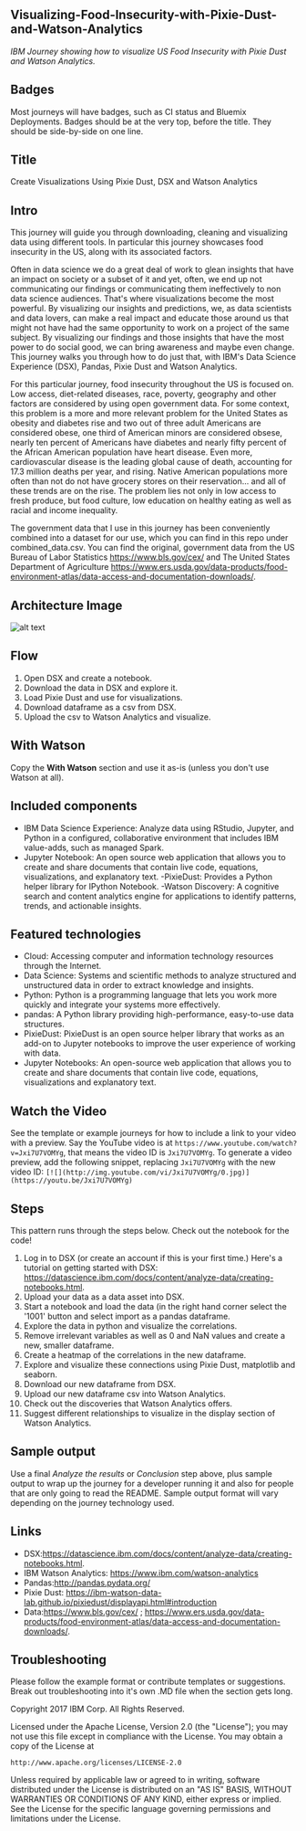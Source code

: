 
## Visualizing-Food-Insecurity-with-Pixie-Dust-and-Watson-Analytics
_IBM Journey showing how to visualize US Food Insecurity with Pixie Dust and Watson Analytics._

## Badges

Most journeys will have badges, such as CI status and Bluemix Deployments. Badges should be at the very top, before the title. They should be side-by-side on one line.

## Title

Create Visualizations Using Pixie Dust, DSX and Watson Analytics

## Intro

This journey will guide you through downloading, cleaning and visualizing data using different tools. In particular this journey showcases food insecurity in the US, along with its associated factors.

Often in data science we do a great deal of work to glean insights that have an impact on society or a subset of it and yet, often, we end up not communicating our findings or communicating them ineffectively to non data science audiences. That's where visualizations become the most powerful. By visualizing our insights and predictions, we, as data scientists and data lovers, can make a real impact and educate those around us that might not have had the same opportunity to work on a project of the same subject. By visualizing our findings and those insights that have the most power to do social good, we can bring awareness and maybe even change. This journey walks you through how to do just that, with IBM's Data Science Experience (DSX), Pandas, Pixie Dust and Watson Analytics.

For this particular journey, food insecurity throughout the US is focused on. Low access, diet-related diseases, race, poverty, geography and other factors are considered by using open government data. For some context, this problem is a more and more relevant problem for the United States as obesity and diabetes rise and two out of three adult Americans are considered obese, one third of American minors are considered obsese, nearly ten percent of Americans have diabetes and nearly fifty percent of the African American population have heart disease. Even more, cardiovascular disease is the leading global cause of death, accounting for 17.3 million deaths per year, and rising. Native American populations more often than not do not have grocery stores on their reservation... and all of these trends are on the rise. The problem lies not only in low access to fresh produce, but food culture, low education on healthy eating as well as racial and income inequality.

The government data that I use in this journey has been conveniently combined into a dataset for our use, which you can find in this repo under combined_data.csv. You can find the original, government data from the US Bureau of Labor Statistics https://www.bls.gov/cex/ and The United States Department of Agriculture https://www.ers.usda.gov/data-products/food-environment-atlas/data-access-and-documentation-downloads/.

## Architecture Image

![alt text](https://github.com/MadisonJMyers/Visualizing-Food-Insecurity-with-Pixie-Dust-and-Watson-Analytics/blob/master/images/FoodInsecurityArchDiagram.png "Architecture Image")

## Flow

1. Open DSX and create a notebook.
2. Download the data in DSX and explore it.
3. Load Pixie Dust and use for visualizations.
4. Download dataframe as a csv from DSX.
5. Upload the csv to Watson Analytics and visualize.

## With Watson

Copy the **With Watson** section and use it as-is (unless you don't use Watson at all).

## Included components

 - IBM Data Science Experience: Analyze data using RStudio, Jupyter, and Python in a configured, collaborative environment that includes IBM value-adds, such as managed Spark.
 - Jupyter Notebook: An open source web application that allows you to create and share documents that contain live code, equations, visualizations, and explanatory text.
 -PixieDust: Provides a Python helper library for IPython Notebook.
 -Watson Discovery: A cognitive search and content analytics engine for applications to identify patterns, trends, and actionable insights.

## Featured technologies

 - Cloud: Accessing computer and information technology resources through the Internet.
 - Data Science: Systems and scientific methods to analyze structured and unstructured data in order to extract knowledge and insights.
 - Python: Python is a programming language that lets you work more quickly and integrate your systems more effectively.
 - pandas: A Python library providing high-performance, easy-to-use data structures.
 - PixieDust: PixieDust is an open source helper library that works as an add-on to Jupyter notebooks to improve the user experience of working with data.
 - Jupyter Notebooks: An open-source web application that allows you to create and share documents that contain live code, equations, visualizations and explanatory text.

## Watch the Video

See the template or example journeys for how to include a link to your video with a preview. Say the YouTube video is at `https://www.youtube.com/watch?v=Jxi7U7VOMYg`, that means the video ID is `Jxi7U7VOMYg`. To generate a video preview, add the following snippet, replacing `Jxi7U7VOMYg` with the new video ID:  ``[![](http://img.youtube.com/vi/Jxi7U7VOMYg/0.jpg)](https://youtu.be/Jxi7U7VOMYg)``

## Steps

This pattern runs through the steps below. Check out the notebook for the code!

1. Log in to DSX (or create an account if this is your first time.) Here's a tutorial on getting started with DSX: https://datascience.ibm.com/docs/content/analyze-data/creating-notebooks.html.
2. Upload your data as a data asset into DSX.
3. Start a notebook and load the data (in the right hand corner select the '1001' button and select import as a pandas dataframe.
4. Explore the data in python and visualize the correlations.
5. Remove irrelevant variables as well as 0 and NaN values and create a new, smaller dataframe.
6. Create a heatmap of the correlations in the new dataframe.
7. Explore and visualize these connections using Pixie Dust, matplotlib and seaborn.
8. Download our new dataframe from DSX.
9. Upload our new dataframe csv into Watson Analytics.
10. Check out the discoveries that Watson Analytics offers.
11. Suggest different relationships to visualize in the display section of Watson Analytics.


## Sample output

Use a final _Analyze the results_ or _Conclusion_ step above, plus sample output to wrap up the journey for a developer running it and also for people that are only going to read the README. Sample output format will vary depending on the journey technology used.

## Links

 - DSX:https://datascience.ibm.com/docs/content/analyze-data/creating-notebooks.html.
 - IBM Watson Analytics: https://www.ibm.com/watson-analytics
 - Pandas:http://pandas.pydata.org/
 - Pixie Dust: https://ibm-watson-data-lab.github.io/pixiedust/displayapi.html#introduction
 - Data:https://www.bls.gov/cex/ ; https://www.ers.usda.gov/data-products/food-environment-atlas/data-access-and-documentation-downloads/.


## Troubleshooting

Please follow the example format or contribute templates or suggestions. Break out troubleshooting into it's own .MD file when the section gets long.



Copyright 2017 IBM Corp. All Rights Reserved.

Licensed under the Apache License, Version 2.0 (the "License"); you may not use this file except in compliance with the License. You may obtain a copy of the License at

   ```http://www.apache.org/licenses/LICENSE-2.0```

Unless required by applicable law or agreed to in writing, software distributed under the License is distributed on an "AS IS" BASIS, WITHOUT WARRANTIES OR CONDITIONS OF ANY KIND, either express or implied. See the License for the specific language governing permissions and limitations under the License.
